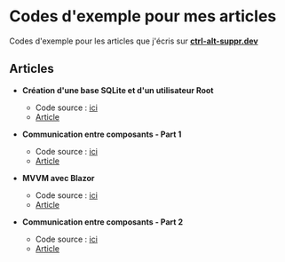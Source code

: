 # Codes d'exemple pour mes articles
Codes d'exemple pour les articles que j'écris sur [**ctrl-alt-suppr.dev**](https://www.ctrl-alt-suppr.dev/)

## Articles

- **Création d'une base SQLite et d'un utilisateur Root**
    * Code source : [ici](https://github.com/AnthonyRyck/CodesPourDevTo/tree/master/src/SQLiteWithRoot)
    * [Article](https://www.ctrl-alt-suppr.dev/2020/12/17/blazor-creer-un-utilisateur-root-au-demarrage-de-lapplication/)

- **Communication entre composants - Part 1** 
    * Code source : [ici](https://github.com/AnthonyRyck/CodesPourDevTo/tree/master/src/BlazorEventCallBack)
    * [Article](https://www.ctrl-alt-suppr.dev/2020/12/23/communiquer-entre-composants-avec-blazor-part-1/)
    
- **MVVM avec Blazor** 
    * Code source : [ici](https://github.com/AnthonyRyck/CodesPourDevTo/tree/master/src/FansApp)
    * [Article](https://www.ctrl-alt-suppr.dev/2021/01/01/mvvm-avec-blazor/)
    
- **Communication entre composants - Part 2**
    * Code source : [ici](https://github.com/AnthonyRyck/CodesPourDevTo/tree/master/src/FansApp)
    * [Article](https://www.ctrl-alt-suppr.dev/2021/01/18/communiquer-entre-composants-avec-blazor-part-2/)
